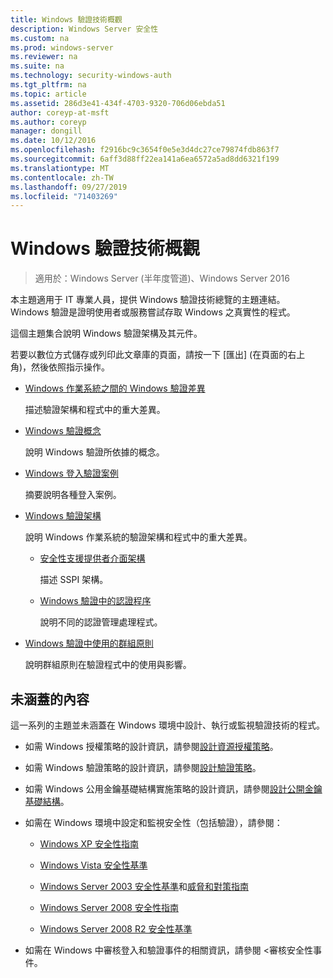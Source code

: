 ```yaml
---
title: Windows 驗證技術概觀
description: Windows Server 安全性
ms.custom: na
ms.prod: windows-server
ms.reviewer: na
ms.suite: na
ms.technology: security-windows-auth
ms.tgt_pltfrm: na
ms.topic: article
ms.assetid: 286d3e41-434f-4703-9320-706d06ebda51
author: coreyp-at-msft
ms.author: coreyp
manager: dongill
ms.date: 10/12/2016
ms.openlocfilehash: f2916bc9c3654f0e5e3d4dc27ce79874fdb863f7
ms.sourcegitcommit: 6aff3d88ff22ea141a6ea6572a5ad8dd6321f199
ms.translationtype: MT
ms.contentlocale: zh-TW
ms.lasthandoff: 09/27/2019
ms.locfileid: "71403269"
---
```

# <a name="windows-authentication-technical-overview"></a>Windows 驗證技術概觀

>適用於：Windows Server (半年度管道)、Windows Server 2016

本主題適用于 IT 專業人員，提供 Windows 驗證技術總覽的主題連結。 Windows 驗證是證明使用者或服務嘗試存取 Windows 之真實性的程式。

這個主題集合說明 Windows 驗證架構及其元件。

若要以數位方式儲存或列印此文章庫的頁面，請按一下 [匯出] (在頁面的右上角)，然後依照指示操作。

-   [Windows 作業系統之間的 Windows 驗證差異](https://technet.microsoft.com/library/dn169017.aspx)

    描述驗證架構和程式中的重大差異。

-   [Windows 驗證概念](https://technet.microsoft.com/library/dn169018.aspx)

    說明 Windows 驗證所依據的概念。

-   [Windows 登入驗證案例](https://technet.microsoft.com/library/dn169020.aspx)

    摘要說明各種登入案例。

-   [Windows 驗證架構](https://technet.microsoft.com/library/dn169024.aspx)

    說明 Windows 作業系統的驗證架構和程式中的重大差異。

    -   [安全性支援提供者介面架構](https://technet.microsoft.com/library/dn169026.aspx)

        描述 SSPI 架構。

    -   [Windows 驗證中的認證程序](https://technet.microsoft.com/library/dn169014.aspx)

        說明不同的認證管理處理程式。

-   [Windows 驗證中使用的群組原則](https://technet.microsoft.com/library/dn169021.aspx)

    說明群組原則在驗證程式中的使用與影響。

## <a name="what-is-not-covered"></a>未涵蓋的內容
這一系列的主題並未涵蓋在 Windows 環境中設計、執行或監視驗證技術的程式。

-   如需 Windows 授權策略的設計資訊，請參閱[設計資源授權策略](https://technet.microsoft.com/library/cc783368.aspx)。

-   如需 Windows 驗證策略的設計資訊，請參閱[設計驗證策略](https://technet.microsoft.com/library/cc758124.aspx)。

-   如需 Windows 公用金鑰基礎結構實施策略的設計資訊，請參閱[設計公開金鑰基礎結構](https://technet.microsoft.com/library/cc773138.aspx)。

-   如需在 Windows 環境中設定和監視安全性（包括驗證），請參閱：

    -   [Windows XP 安全性指南](https://www.microsoft.com/download/details.aspx?id=962)

    -   [Windows Vista 安全性基準](https://technet.microsoft.com/library/dd450978.aspx)

    -   [Windows Server 2003 安全性基準](https://technet.microsoft.com/library/cc163140.aspx)和[威脅和對策指南](https://technet.microsoft.com/library/dd162275.aspx)

    -   [Windows Server 2008 安全性指南](https://www.microsoft.com/download/details.aspx?id=17606)

    -   [Windows Server 2008 R2 安全性基準](https://technet.microsoft.com/library/gg236605.aspx)

-   如需在 Windows 中審核登入和驗證事件的相關資訊，請參閱 <<c0>審核安全性事件。


